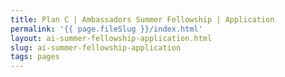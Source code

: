 ```yaml
---
title: Plan C | Ambassadors Summer Fellowship | Application
permalink: '{{ page.fileSlug }}/index.html'
layout: ai-summer-fellowship-application.html
slug: ai-summer-fellowship-application
tags: pages
---
```



